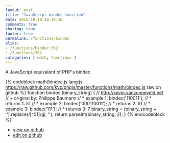 ```yaml
---
layout: post
title: "JavaScript bindec function"
date: 2010-10-10 10:10:10
comments: true
sharing: true
footer: true
permalink: /functions/bindec
alias:
- /functions/bindec:362
- /functions/362
categories: [ math, functions ]
---
```

A JavaScript equivalent of PHP's bindec
<!-- more -->
{% codeblock math/bindec.js lang:js https://raw.github.com/kvz/phpjs/master/functions/math/bindec.js raw on github %}
function bindec (binary_string) {
    // http://kevin.vanzonneveld.net
    // +   original by: Philippe Baumann
    // *     example 1: bindec('110011');
    // *     returns 1: 51
    // *     example 2: bindec('000110011');
    // *     returns 2: 51
    // *     example 3: bindec('111');
    // *     returns 3: 7
    binary_string = (binary_string + '').replace(/[^01]/gi, '');
    return parseInt(binary_string, 2);
}
{% endcodeblock %}
<ul>
 <li><a href="https://github.com/kvz/phpjs/blob/master/functions/math/bindec.js">view on github</a></li>
 <li><a href="https://github.com/kvz/phpjs/edit/master/functions/math/bindec.js">edit on github</a></li>
</ul>
